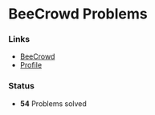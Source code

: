 # BeeCrowd Problems

### Links

- [BeeCrowd](https://www.beecrowd.com)
- [Profile](https://www.beecrowd.com.br/judge/en/profile/514168)

### Status

- **54** Problems solved
